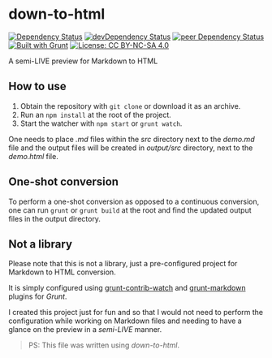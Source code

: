 # down-to-html

[![Dependency Status](https://david-dm.org/myTerminal/down-to-html.svg)](https://david-dm.org/myTerminal/down-to-html/)
[![devDependency Status](https://david-dm.org/myTerminal/down-to-html/dev-status.svg)](https://david-dm.org/myTerminal/down-to-html#info=devDependencies)
[![peer Dependency Status](https://david-dm.org/myTerminal/down-to-html/peer-status.svg)](https://david-dm.org/myTerminal/down-to-html#info=peerDependencies)  
[![Built with Grunt](https://cdn.gruntjs.com/builtwith.png)](http://gruntjs.com/)
[![License: CC BY-NC-SA 4.0](https://licensebuttons.net/l/by-nc-sa/4.0/80x15.png)](https://creativecommons.org/licenses/by-nc-sa/4.0)

A semi-LIVE preview for Markdown to HTML

## How to use

1. Obtain the repository with `git clone` or download it as an archive.
2. Run an `npm install` at the root of the project.
3. Start the watcher with `npm start` or `grunt watch`.

One needs to place *.md* files within the *src* directory next to the *demo.md* file and the output files will be created in *output/src* directory, next to the *demo.html* file.

## One-shot conversion

To perform a one-shot conversion as opposed to a continuous conversion, one can run `grunt` or `grunt build` at the root and find the updated output files in the output directory.

## Not a library

Please note that this is not a library, just a pre-configured project for Markdown to HTML conversion.

It is simply configured using [grunt-contrib-watch](https://github.com/gruntjs/grunt-contrib-watch) and [grunt-markdown](https://github.com/treasonx/grunt-markdown) plugins for *Grunt*.

I created this project just for fun and so that I would not need to perform the configuration while working on Markdown files and needing to have a glance on the preview in a *semi-LIVE* manner.

> PS: This file was written using *down-to-html*.
